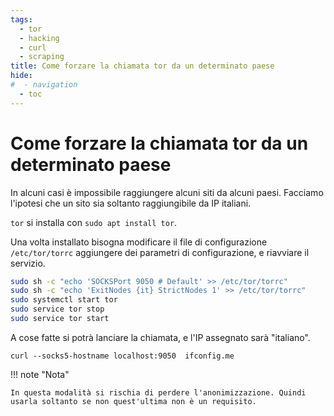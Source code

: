 ```yaml
---
tags:
  - tor
  - hacking
  - curl
  - scraping
title: Come forzare la chiamata tor da un determinato paese
hide:
#  - navigation
  - toc
---
```


# Come forzare la chiamata tor da un determinato paese

In alcuni casi è impossibile raggiungere alcuni siti da alcuni paesi. Facciamo l'ipotesi che un sito sia soltanto raggiungibile da IP italiani.

`tor` si installa con `sudo apt install tor`.

Una volta installato bisogna modificare il file di configurazione `/etc/tor/torrc` aggiungere dei parametri di configurazione, e riavviare il servizio.


```bash
sudo sh -c "echo 'SOCKSPort 9050 # Default' >> /etc/tor/torrc"
sudo sh -c "echo 'ExitNodes {it} StrictNodes 1' >> /etc/tor/torrc"
sudo systemctl start tor
sudo service tor stop
sudo service tor start
```

A cose fatte si potrà lanciare la chiamata, e l'IP assegnato sarà "italiano".

```
curl --socks5-hostname localhost:9050  ifconfig.me
```

!!! note "Nota"

    In questa modalità si rischia di perdere l'anonimizzazione. Quindi usarla soltanto se non quest'ultima non è un requisito.
